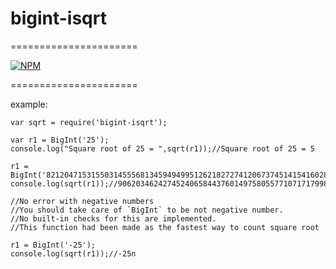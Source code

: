# bigint-isqrt
======================

[![NPM](https://nodei.co/npm/bigint-isqrt.png?downloads=true&stars=true)](https://nodei.co/npm/bigint-isqrt/)

======================

example:
```
var sqrt = require('bigint-isqrt');

var r1 = BigInt('25');
console.log("Square root of 25 = ",sqrt(r1));//Square root of 25 = 5

r1 = BigInt('82120471531550314555681345949499512621827274120673745141541602816614526075010755373654280259022317599142038423759320355177481886719814621305828811322920076213800348341464996337890625');
console.log(sqrt(r1));//9062034624274524065844376014975805577107171799890766992670739972241112960081909332275390625n

//No error with negative numbers
//You should take care of `BigInt` to be not negative number.
//No built-in checks for this are implemented.
//This function had been made as the fastest way to count square root

r1 = BigInt('-25');
console.log(sqrt(r1));//-25n

```